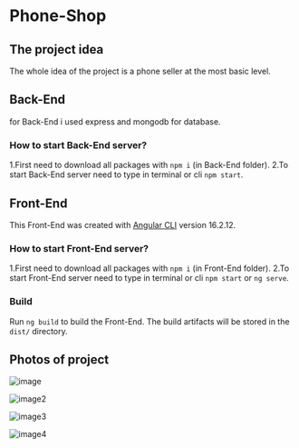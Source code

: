 # Phone-Shop

## The project idea
The whole idea of ​​the project is a phone seller at the most basic level.


## Back-End
for Back-End i used express and mongodb for database.


### How to start Back-End server?
1.First need to download all packages with `npm i` (in Back-End folder).
2.To start Back-End server need to type in terminal or cli `npm start`.


## Front-End
This Front-End was created with [Angular CLI](https://github.com/angular/angular-cli) version 16.2.12.


### How to start Front-End server?
1.First need to download all packages with `npm i` (in Front-End folder).
2.To start Front-End server need to type in terminal or cli `npm start` or `ng serve`.

### Build
Run `ng build` to build the Front-End. The build artifacts will be stored in the `dist/` directory.

## Photos of project

![image](https://github.com/vadiimXD/Phone-Shop/assets/117583181/dd2e23af-3c68-484a-a5d1-78d515e439e6)

![image2](https://github.com/vadiimXD/Phone-Shop/assets/117583181/98811eca-d4ad-4af5-a5e1-226c37763b08)

![image3](https://github.com/vadiimXD/Phone-Shop/assets/117583181/014d2789-f1a7-4b9d-867f-2837ae8148c4)

![image4](https://github.com/vadiimXD/Phone-Shop/assets/117583181/4c603883-b72c-402d-a6a8-cbf8840d9d85)


